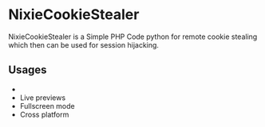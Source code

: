 
# NixieCookieStealer

NixieCookieStealer is a Simple PHP Code python for remote cookie stealing which then can be used for session hijacking.

## Usages

- 
- Live previews
- Fullscreen mode
- Cross platform
